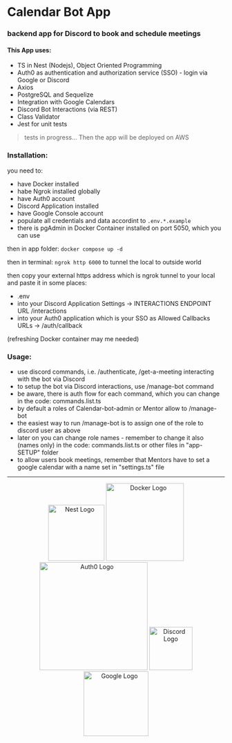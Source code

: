 # Calendar Bot App
### backend app for Discord to book and schedule meetings

#### This App uses:
- TS in Nest (Nodejs), Object Oriented Programming
- Auth0 as authentication and authorization service (SSO) - login via Google or Discord
- Axios
- PostgreSQL and Sequelize
- Integration with Google Calendars
- Discord Bot Interactions (via REST)
- Class Validator
- Jest for unit tests

> tests in progress... Then the app will be deployed on AWS

### Installation:
you need to:
- have Docker installed
- habe Ngrok installed globally
- have Auth0 account
- Discord Application installed
- have Google Console account
- populate all credentials and data accordint to `.env.*.example`
- there is pgAdmin in Docker Container installed on port 5050, which you can use

then in app folder:
`docker compose up -d`

then in terminal:
`ngrok http 6000`
to tunnel the local to outside world

then copy your external https address which is ngrok tunnel to your local and paste it in some places:
- .env
- into your Discord Application Settings -> INTERACTIONS ENDPOINT URL <https address>/interactions
- into your Auth0 application which is your SSO as Allowed Callbacks URLs -> <https address>/auth/callback

(refreshing Docker container may me needed)

### Usage:
- use discord commands, i.e. /authenticate, /get-a-meeting interacting with the bot via Discord
- to setup the bot via Discord interactions, use /manage-bot command
- be aware, there is auth flow for each command, which you can change in the code: commands.list.ts
- by default a roles of Calendar-bot-admin or Mentor allow to /manage-bot
- the easiest way to run /manage-bot is to assign one of the role to discord user as above
- later on you can change role names - remember to change it also (names only) in the code: commands.list.ts or other files in "app-SETUP" folder
- to allow users book meetings, remember that Mentors have to set a google calendar with a name set in "settings.ts" file

------------
<p align="center">
  <a href="http://nestjs.com/" target="blank"><img src="https://nestjs.com/img/logo-small.svg" width="130" alt="Nest Logo" /></a> <a href="https://www.docker.com/" target="blank"><img src="https://www.docker.com/wp-content/uploads/2022/03/Moby-logo.png" width="180" alt="Docker Logo" /></a> <a href="https://auth0.com/" target="blank"><img src="https://upload.wikimedia.org/wikipedia/commons/thumb/5/5b/Logo_de_Auth0.svg/2560px-Logo_de_Auth0.svg.png" width="250" alt="Auth0 Logo" /></a>  <a href="https://discord.com/" target="blank"><img src="https://cdn.worldvectorlogo.com/logos/discord-4.svg" width="100" alt="Discord Logo" /></a> <a href="https://console.cloud.google.com/" target="blank"><img src="https://cdn1.iconfinder.com/data/icons/google-s-logo/150/Google_Icons-09-512.png" width="150" alt="Google Logo" /></a>
</p>

